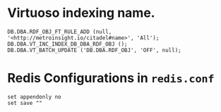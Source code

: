 

# Virtuoso indexing name.
```
DB.DBA.RDF_OBJ_FT_RULE_ADD (null, '<http://metroinsight.io/citadel#name>', 'All');
DB.DBA.VT_INC_INDEX_DB_DBA_RDF_OBJ ();
DB.DBA.VT_BATCH_UPDATE ('DB.DBA.RDF_OBJ', 'OFF', null);
```

# Redis Configurations in ``redis.conf``
```
set appendonly no
set save ""
```
